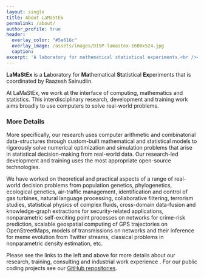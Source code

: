 ```yaml
---
layout: single
title: About LaMaStEx
permalink: /about/
author_profile: true
header:
  overlay_color: "#5e616c"
  overlay_image: /assets/images/DISP-lamastex-1600x524.jpg
  caption: 
excerpt: 'A laboratory for mathematical statistical experiments.<br /><br /><br />'
---
```


**LaMaStEx** is a **La**boratory for **Ma**thematical **St**atistical **Ex**periments that is coordinated by Raazesh Sainudiin.

At LaMaStEx, we work at the interface of computing, mathematics and statistics. 
This interdisciplinary research, development and training work aims broadly to use computers to solve real-world problems.

### More Details

More specifically, our research uses computer arithmetic and combinatorial data-structures through custom-built mathematical and statistical models to rigorously solve numerical optimization and simulation problems that arise in statistical decision-making from real-world data. Our research-led development and training uses the most appropriate open-source technologies.

We have worked on theoretical and practical aspects of a range of real-world decision problems from population genetics, phylogenetics, ecological genetics, air-traffic management, identification and control of gas turbines, natural language processing, collaborative filtering, terrorism studies, statistical physics of complex fluids, cross-domain data-fusion and knowledge-graph extractions for security-related applications, nonparametric self-exciting point processes on networks for crime-risk prediction, scalable geospatial computing of GPS trajectories on OpenStreetMaps, models of transmissions on networks and their inference for meme evolution from Twitter streams, classical problems in nonparametric density estimation, etc.

Please see the links to the left and above for more details about our research, training, consulting and industrial work experience .
For our public coding projects see our [GitHub repositories](https://github.com/lamastex?tab=repositories).






 
